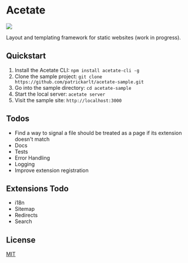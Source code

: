 # Acetate

[![](https://img.shields.io/npm/v/acetate.svg?style=flat-square)](https://www.npmjs.com/package/acetate)

Layout and templating framework for static websites (work in progress).

## Quickstart

1. Install the Acetate CLI: `npm install acetate-cli -g`
2. Clone the sample project: `git clone https://github.com/patrickarlt/acetate-sample.git`
3. Go into the sample directory: `cd acetate-sample`
4. Start the local server: `acetate server`
5. Visit the sample site: `http://localhost:3000`

## Todos

* Find a way to signal a file should be treated as a page if its extension doesn't match
* Docs
* Tests
* Error Handling
* Logging
* Improve extension registration

## Extensions Todo

* i18n
* Sitemap
* Redirects
* Search

## License

[MIT](LICENSE)
